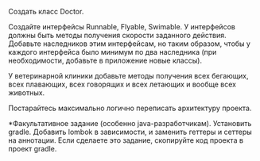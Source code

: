 Создать класс Doctor. 

Создайте интерфейсы Runnable, Flyable, Swimable. 
У интерфейсов должны быть методы получения скорости заданного действия.
Добавьте наследников этим интерфейсам, но таким образом,
чтобы у каждого интерфейса было минимум по два наследника 
(при необходимости, добавьте в приложение новые классы).

У ветеринарной клиники добавьте методы получения всех бегающих, всех плавающих, 
всех говорящих и всех летающих и вообще всех животных.

Постарайтесь максимально логично переписать архитектуру проекта.

*Факультативное задание (особенно java-разработчикам). Установить gradle. Добавить lombok в зависимости, 
и заменить геттеры и сеттеры на аннотации. Если сделаете это задание, скопируйте код проекта в проект gradle.